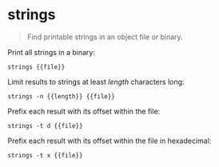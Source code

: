 strings
=======

> Find printable strings in an object file or binary.

Print all strings in a binary:

    strings {{file}}

Limit results to strings at least *length* characters long:

    strings -n {{length}} {{file}}

Prefix each result with its offset within the file:

    strings -t d {{file}}

Prefix each result with its offset within the file in hexadecimal:

    strings -t x {{file}}
